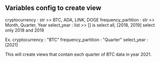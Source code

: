 ## Variables config to create view
cryptocurrency : str >> BTC, ADA, LINK, DOGE
frequency_partition : str >> Month, Quarter, Year
select_year : list >> [] is select all, [2018, 2019] select only 2018 and 2019

Ex.
cryptocurrency : "BTC"
frequency_partition : "Quarter"
select_year : [2021]

This will create views that contain each quarter of BTC data in year 2021.
